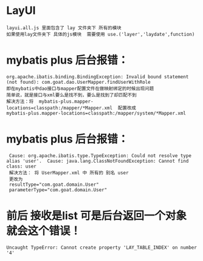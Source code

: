 # LayUI
    layui.all.js 里面包含了 lay 文件夹下 所有的模块 
    如果使用lay文件夹下 具体的js模块  需要使用 use.('layer','laydate',function)
    
    
# mybatis plus 后台报错：
    org.apache.ibatis.binding.BindingException: Invalid bound statement (not found): com.goat.dao.UserMapper.findUserWithRole
    即在mybatis中dao接口与mapper配置文件在做映射绑定的时候出现问题
    简单说，就是接口与xml要么是找不到，要么是找到了却匹配不到
    解决方法：将  mybatis-plus.mapper-locations=classpath:/mapper/*Mapper.xml  配置改成
    mybatis-plus.mapper-locations=classpath:/mapper/system/*Mapper.xml
    
    
    
# mybatis plus 后台报错：
     Cause: org.apache.ibatis.type.TypeException: Could not resolve type alias 'user'.  Cause: java.lang.ClassNotFoundException: Cannot find class: user
     解决方法： 将 UserMapper.xml 中 所有的 别名 user  
     更改为  
     resultType="com.goat.domain.User" 
     parameterType="com.goat.domain.User"
   
#  前后 接收是list  可是后台返回一个对象  就会这个错误！ 
    Uncaught TypeError: Cannot create property 'LAY_TABLE_INDEX' on number '4'